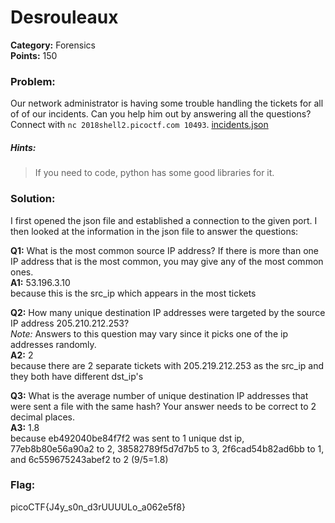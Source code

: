 # Desrouleaux
__Category:__ Forensics  
__Points:__ 150

### Problem:

Our network administrator is having some trouble handling the tickets for all of of our incidents. Can you help him out by answering all the questions? Connect with `nc 2018shell2.picoctf.com 10493`. [incidents.json](incidents.json)

##### Hints:
> If you need to code, python has some good libraries for it.

### Solution:

I first opened the json file and established a connection to the given port. I then looked at the information in the json file to answer the questions:

__Q1:__ What is the most common source IP address? If there is more than one IP address that is the most common, you may give any of the most common ones.  
__A1:__ 53.196.3.10  
because this is the src_ip which appears in the most tickets


__Q2:__ How many unique destination IP addresses were targeted by the source IP address 205.210.212.253?  
_Note:_ Answers to this question may vary since it picks one of the ip addresses randomly.  
__A2:__ 2  
because there are 2 separate tickets with 205.219.212.253 as the src_ip and they both have different dst_ip's

__Q3:__ What is the average number of unique destination IP addresses that were sent a file with the same hash? Your answer needs to be correct to 2 decimal places.  
__A3:__ 1.8  
because eb492040be84f7f2 was sent to 1 unique dst ip, 77eb8b80e56a90a2 to 2, 38582789f5d7d7b5 to 3, 2f6cad54b82ad6bb to 1, and 6c559675243abef2 to 2 (9/5=1.8)

### Flag:

picoCTF{J4y_s0n_d3rUUUULo_a062e5f8}

